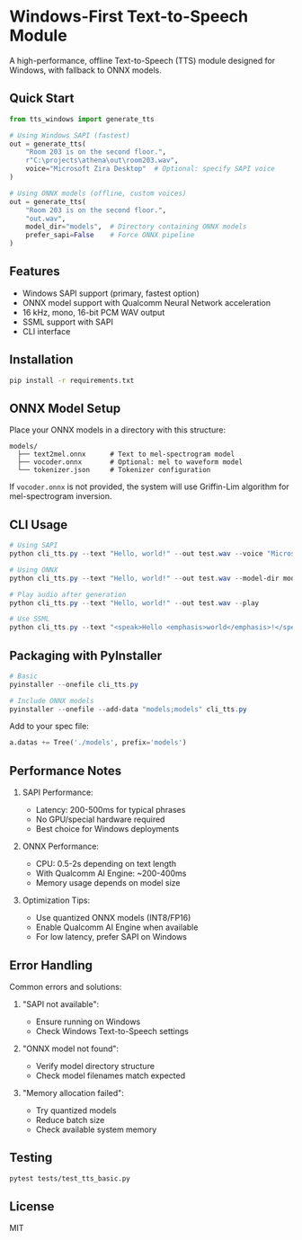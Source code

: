 # Windows-First Text-to-Speech Module

A high-performance, offline Text-to-Speech (TTS) module designed for Windows, with fallback to ONNX models.

## Quick Start

```python
from tts_windows import generate_tts

# Using Windows SAPI (fastest)
out = generate_tts(
    "Room 203 is on the second floor.",
    r"C:\projects\athena\out\room203.wav",
    voice="Microsoft Zira Desktop"  # Optional: specify SAPI voice
)

# Using ONNX models (offline, custom voices)
out = generate_tts(
    "Room 203 is on the second floor.",
    "out.wav",
    model_dir="models",  # Directory containing ONNX models
    prefer_sapi=False    # Force ONNX pipeline
)
```

## Features

- Windows SAPI support (primary, fastest option)
- ONNX model support with Qualcomm Neural Network acceleration
- 16 kHz, mono, 16-bit PCM WAV output
- SSML support with SAPI
- CLI interface

## Installation

```bash
pip install -r requirements.txt
```

## ONNX Model Setup

Place your ONNX models in a directory with this structure:

```
models/
  ├── text2mel.onnx      # Text to mel-spectrogram model
  ├── vocoder.onnx       # Optional: mel to waveform model
  └── tokenizer.json     # Tokenizer configuration
```

If `vocoder.onnx` is not provided, the system will use Griffin-Lim algorithm for mel-spectrogram inversion.

## CLI Usage

```powershell
# Using SAPI
python cli_tts.py --text "Hello, world!" --out test.wav --voice "Microsoft Zira Desktop"

# Using ONNX
python cli_tts.py --text "Hello, world!" --out test.wav --model-dir models --no-sapi

# Play audio after generation
python cli_tts.py --text "Hello, world!" --out test.wav --play

# Use SSML
python cli_tts.py --text "<speak>Hello <emphasis>world</emphasis>!</speak>" --ssml --out test.wav
```

## Packaging with PyInstaller

```powershell
# Basic
pyinstaller --onefile cli_tts.py

# Include ONNX models
pyinstaller --onefile --add-data "models;models" cli_tts.py
```

Add to your spec file:

```python
a.datas += Tree('./models', prefix='models')
```

## Performance Notes

1. SAPI Performance:
   - Latency: 200-500ms for typical phrases
   - No GPU/special hardware required
   - Best choice for Windows deployments

2. ONNX Performance:
   - CPU: 0.5-2s depending on text length
   - With Qualcomm AI Engine: ~200-400ms
   - Memory usage depends on model size

3. Optimization Tips:
   - Use quantized ONNX models (INT8/FP16)
   - Enable Qualcomm AI Engine when available
   - For low latency, prefer SAPI on Windows

## Error Handling

Common errors and solutions:

1. "SAPI not available":
   - Ensure running on Windows
   - Check Windows Text-to-Speech settings

2. "ONNX model not found":
   - Verify model directory structure
   - Check model filenames match expected

3. "Memory allocation failed":
   - Try quantized models
   - Reduce batch size
   - Check available system memory

## Testing

```bash
pytest tests/test_tts_basic.py
```

## License

MIT
